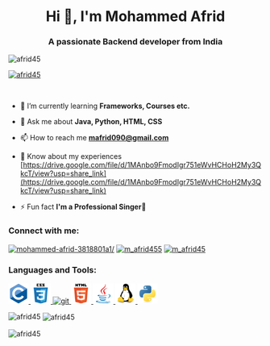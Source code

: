 <h1 align="center">Hi 👋, I'm Mohammed Afrid</h1>
<h3 align="center">A passionate Backend developer from India</h3>

<p align="left"> <img src="https://komarev.com/ghpvc/?username=afrid45&label=Profile%20views&color=0e75b6&style=flat" alt="afrid45" /> </p>

<p align="left"> <a href="https://github.com/ryo-ma/github-profile-trophy"><img src="https://github-profile-trophy.vercel.app/?username=afrid45" alt="afrid45" /></a> </p>

<p align="left"> <a href="https://twitter.com/" target="blank"><img src="https://img.shields.io/twitter/follow/?logo=twitter&style=for-the-badge" alt="" /></a> </p>

- 🌱 I’m currently learning **Frameworks, Courses etc.**

- 💬 Ask me about **Java, Python, HTML, CSS**

- 📫 How to reach me **mafrid090@gmail.com**

- 📄 Know about my experiences [https://drive.google.com/file/d/1MAnbo9FmodIgr751eWvHCHoH2My3QkcT/view?usp=share_link](https://drive.google.com/file/d/1MAnbo9FmodIgr751eWvHCHoH2My3QkcT/view?usp=share_link)

- ⚡ Fun fact **I'm a Professional Singer🎤**

<h3 align="left">Connect with me:</h3>
<p align="left">
<a href="https://linkedin.com/in/mohammed-afrid-3818801a1/" target="blank"><img align="center" src="https://raw.githubusercontent.com/rahuldkjain/github-profile-readme-generator/master/src/images/icons/Social/linked-in-alt.svg" alt="mohammed-afrid-3818801a1/" height="30" width="40" /></a>
<a href="https://instagram.com/m_afrid455" target="blank"><img align="center" src="https://raw.githubusercontent.com/rahuldkjain/github-profile-readme-generator/master/src/images/icons/Social/instagram.svg" alt="m_afrid455" height="30" width="40" /></a>
<a href="https://www.leetcode.com/m_afrid45" target="blank"><img align="center" src="https://raw.githubusercontent.com/rahuldkjain/github-profile-readme-generator/master/src/images/icons/Social/leet-code.svg" alt="m_afrid45" height="30" width="40" /></a>
</p>

<h3 align="left">Languages and Tools:</h3>
<p align="left"> <a href="https://www.cprogramming.com/" target="_blank" rel="noreferrer"> <img src="https://raw.githubusercontent.com/devicons/devicon/master/icons/c/c-original.svg" alt="c" width="40" height="40"/> </a> <a href="https://www.w3schools.com/css/" target="_blank" rel="noreferrer"> <img src="https://raw.githubusercontent.com/devicons/devicon/master/icons/css3/css3-original-wordmark.svg" alt="css3" width="40" height="40"/> </a> <a href="https://git-scm.com/" target="_blank" rel="noreferrer"> <img src="https://www.vectorlogo.zone/logos/git-scm/git-scm-icon.svg" alt="git" width="40" height="40"/> </a> <a href="https://www.w3.org/html/" target="_blank" rel="noreferrer"> <img src="https://raw.githubusercontent.com/devicons/devicon/master/icons/html5/html5-original-wordmark.svg" alt="html5" width="40" height="40"/> </a> <a href="https://www.java.com" target="_blank" rel="noreferrer"> <img src="https://raw.githubusercontent.com/devicons/devicon/master/icons/java/java-original.svg" alt="java" width="40" height="40"/> </a> <a href="https://www.linux.org/" target="_blank" rel="noreferrer"> <img src="https://raw.githubusercontent.com/devicons/devicon/master/icons/linux/linux-original.svg" alt="linux" width="40" height="40"/> </a> <a href="https://www.python.org" target="_blank" rel="noreferrer"> <img src="https://raw.githubusercontent.com/devicons/devicon/master/icons/python/python-original.svg" alt="python" width="40" height="40"/> </a> </p>

<p><img align="left" src="https://github-readme-stats.vercel.app/api/top-langs?username=afrid45&show_icons=true&locale=en&layout=compact" alt="afrid45" /></p>

<p>&nbsp;<img align="center" src="https://github-readme-stats.vercel.app/api?username=afrid45&show_icons=true&locale=en" alt="afrid45" /></p>

<p><img align="center" src="https://github-readme-streak-stats.herokuapp.com/?user=afrid45&" alt="afrid45" /></p>
